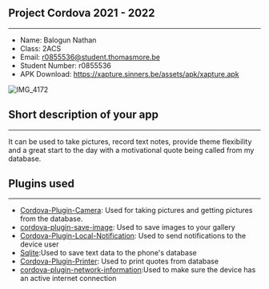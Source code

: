 ## Project Cordova 2021 - 2022
***
- Name: Balogun Nathan
- Class: 2ACS
- Email: r0855536@student.thomasmore.be
- Student Number: r0855536
- APK Download: https://xapture.sinners.be/assets/apk/xapture.apk

![IMG_4172](https://user-images.githubusercontent.com/71727133/173915542-6f1346d1-d168-47d7-8187-062bd13b33b4.jpg)


## Short description of your app
***
It can be used to take pictures, record text notes, provide theme flexibility and a great start to the day with a motivational quote being called from my database.

## Plugins used
***
- [Cordova-Plugin-Camera](https://cordova.apache.org/docs/en/latest/reference/cordova-plugin-camera/):
Used for taking pictures and getting pictures from the database.
- [cordova-plugin-save-image](https://www.npmjs.com/package/cordova-plugin-save-image): Used to save images to your gallery
- [Cordova-Plugin-Local-Notification](https://github.com/katzer/cordova-plugin-local-notifications): Used to send notifications to the device user
- [Sqlite](https://github.com/storesafe/cordova-sqlite-storage):Used to save text data to the phone's database
- [Cordova-Plugin-Printer](https://github.com/katzer/cordova-plugin-printer): Used to print quotes from database
- [cordova-plugin-network-information](https://cordova.apache.org/docs/en/11.x/reference/cordova-plugin-network-information/):Used to make sure the device has an active internet connection
